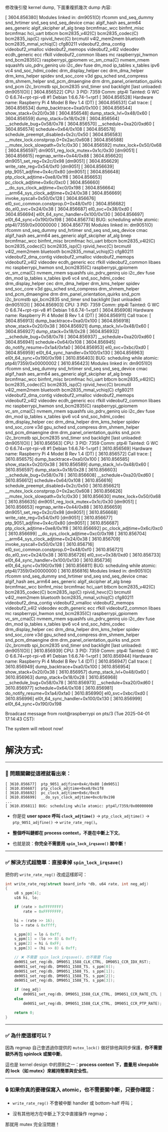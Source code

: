 修改後引發 kernel dump, 下面重複抓幾次 dump 內容:

[ 3604.856380] Modules linked in: dm9051(O) rfcomm snd_seq_dummy snd_hrtimer snd_seq snd_seq_device cmac algif_hash aes_arm64 aes_generic algif_skcipher af_alg bnep brcmfmac_wcc binfmt_misc brcmfmac hci_uart btbcm bcm2835_v4l2(C) bcm2835_codec(C) bcm2835_isp(C) rpivid_hevc(C) brcmutil v4l2_mem2mem bluetooth bcm2835_mmal_vchiq(C) cfg80211 videobuf2_dma_contig videobuf2_vmalloc videobuf2_memops videobuf2_v4l2 videodev ecdh_generic ecc rfkill videobuf2_common libaes mc raspberrypi_hwmon snd_bcm2835(C) raspberrypi_gpiomem vc_sm_cma(C) nvmem_rmem squashfs uio_pdrv_genirq uio i2c_dev fuse dm_mod ip_tables x_tables ipv6 vc4 snd_soc_hdmi_codec drm_display_helper cec drm_dma_helper drm_kms_helper spidev snd_soc_core v3d gpu_sched snd_compress drm_shmem_helper snd_pcm_dmaengine drm drm_panel_orientation_quirks snd_pcm i2c_brcmstb spi_bcm2835 snd_timer snd backlight [last unloaded: dm9051(O)]
[ 3604.856522] CPU: 3 PID: 7359 Comm: ptp4l Tainted: G        WC O       6.6.74+rpt-rpi-v8 #1  Debian 1:6.6.74-1+rpt1
[ 3604.856528] Hardware name: Raspberry Pi 4 Model B Rev 1.4 (DT)
[ 3604.856531] Call trace:
[ 3604.856534]  dump_backtrace+0xa0/0x100
[ 3604.856544]  show_stack+0x20/0x38
[ 3604.856548]  dump_stack_lvl+0x48/0x60
[ 3604.856559]  dump_stack+0x18/0x28
[ 3604.856564]  __schedule_bug+0x58/0x78
[ 3604.856570]  __schedule+0xa20/0xd60
[ 3604.856574]  schedule+0x64/0x108
[ 3604.856578]  schedule_preempt_disabled+0x2c/0x50
[ 3604.856583]  __mutex_lock.constprop.0+0x2ac/0x608
[ 3604.856588]  __mutex_lock_slowpath+0x1c/0x30
[ 3604.856592]  mutex_lock+0x50/0x68
[ 3604.856597]  dm9051_reg_lock_mutex+0x1c/0x30 [dm9051]
[ 3604.856615]  regmap_write+0x44/0x88
[ 3604.856620]  dm9051_set_reg+0x2c/0x98 [dm9051]
[ 3604.856629]  write_rate_reg+0x54/0xf0 [dm9051]
[ 3604.856639]  ptp_9051_adjfine+0x4c/0x80 [dm9051]
[ 3604.856648]  ptp_clock_adjtime+0xe8/0x1f8
[ 3604.856653]  pc_clock_adjtime+0x6c/0xc0
[ 3604.856660]  __do_sys_clock_adjtime+0xc0/0x198
[ 3604.856664]  __arm64_sys_clock_adjtime+0x24/0x38
[ 3604.856669]  invoke_syscall+0x50/0x128
[ 3604.856676]  el0_svc_common.constprop.0+0x48/0xf0
[ 3604.856682]  do_el0_svc+0x24/0x38
[ 3604.856687]  el0_svc+0x38/0xd0
[ 3604.856694]  el0t_64_sync_handler+0x100/0x130
[ 3604.856697]  el0t_64_sync+0x190/0x198
[ 3604.856774] BUG: scheduling while atomic: ptp4l/7359/0x00000000
[ 3604.856779] Modules linked in: dm9051(O) rfcomm snd_seq_dummy snd_hrtimer snd_seq snd_seq_device cmac algif_hash aes_arm64 aes_generic algif_skcipher af_alg bnep brcmfmac_wcc binfmt_misc brcmfmac hci_uart btbcm bcm2835_v4l2(C) bcm2835_codec(C) bcm2835_isp(C) rpivid_hevc(C) brcmutil v4l2_mem2mem bluetooth bcm2835_mmal_vchiq(C) cfg80211 videobuf2_dma_contig videobuf2_vmalloc videobuf2_memops videobuf2_v4l2 videodev ecdh_generic ecc rfkill videobuf2_common libaes mc raspberrypi_hwmon snd_bcm2835(C) raspberrypi_gpiomem vc_sm_cma(C) nvmem_rmem squashfs uio_pdrv_genirq uio i2c_dev fuse dm_mod ip_tables x_tables ipv6 vc4 snd_soc_hdmi_codec drm_display_helper cec drm_dma_helper drm_kms_helper spidev snd_soc_core v3d gpu_sched snd_compress drm_shmem_helper snd_pcm_dmaengine drm drm_panel_orientation_quirks snd_pcm i2c_brcmstb spi_bcm2835 snd_timer snd backlight [last unloaded: dm9051(O)]
[ 3604.856903] CPU: 3 PID: 7359 Comm: ptp4l Tainted: G        WC O       6.6.74+rpt-rpi-v8 #1  Debian 1:6.6.74-1+rpt1
[ 3604.856908] Hardware name: Raspberry Pi 4 Model B Rev 1.4 (DT)
[ 3604.856911] Call trace:
[ 3604.856913]  dump_backtrace+0xa0/0x100
[ 3604.856918]  show_stack+0x20/0x38
[ 3604.856921]  dump_stack_lvl+0x48/0x60
[ 3604.856927]  dump_stack+0x18/0x28
[ 3604.856932]  __schedule_bug+0x58/0x78
[ 3604.856937]  __schedule+0xa20/0xd60
[ 3604.856941]  schedule+0x64/0x108
[ 3604.856945]  do_notify_resume+0x1a4/0xfa0
[ 3604.856953]  el0_svc+0xbc/0xd0
[ 3604.856959]  el0t_64_sync_handler+0x100/0x130
[ 3604.856963]  el0t_64_sync+0x190/0x198
[ 3610.856403] BUG: scheduling while atomic: ptp4l/7359/0x00000002
[ 3610.856423] Modules linked in: dm9051(O) rfcomm snd_seq_dummy snd_hrtimer snd_seq snd_seq_device cmac algif_hash aes_arm64 aes_generic algif_skcipher af_alg bnep brcmfmac_wcc binfmt_misc brcmfmac hci_uart btbcm bcm2835_v4l2(C) bcm2835_codec(C) bcm2835_isp(C) rpivid_hevc(C) brcmutil v4l2_mem2mem bluetooth bcm2835_mmal_vchiq(C) cfg80211 videobuf2_dma_contig videobuf2_vmalloc videobuf2_memops videobuf2_v4l2 videodev ecdh_generic ecc rfkill videobuf2_common libaes mc raspberrypi_hwmon snd_bcm2835(C) raspberrypi_gpiomem vc_sm_cma(C) nvmem_rmem squashfs uio_pdrv_genirq uio i2c_dev fuse dm_mod ip_tables x_tables ipv6 vc4 snd_soc_hdmi_codec drm_display_helper cec drm_dma_helper drm_kms_helper spidev snd_soc_core v3d gpu_sched snd_compress drm_shmem_helper snd_pcm_dmaengine drm drm_panel_orientation_quirks snd_pcm i2c_brcmstb spi_bcm2835 snd_timer snd backlight [last unloaded: dm9051(O)]
[ 3610.856563] CPU: 3 PID: 7359 Comm: ptp4l Tainted: G        WC O       6.6.74+rpt-rpi-v8 #1  Debian 1:6.6.74-1+rpt1
[ 3610.856569] Hardware name: Raspberry Pi 4 Model B Rev 1.4 (DT)
[ 3610.856572] Call trace:
[ 3610.856575]  dump_backtrace+0xa0/0x100
[ 3610.856585]  show_stack+0x20/0x38
[ 3610.856589]  dump_stack_lvl+0x48/0x60
[ 3610.856597]  dump_stack+0x18/0x28
[ 3610.856603]  __schedule_bug+0x58/0x78
[ 3610.856608]  __schedule+0xa20/0xd60
[ 3610.856612]  schedule+0x64/0x108
[ 3610.856616]  schedule_preempt_disabled+0x2c/0x50
[ 3610.856621]  __mutex_lock.constprop.0+0x2ac/0x608
[ 3610.856626]  __mutex_lock_slowpath+0x1c/0x30
[ 3610.856630]  mutex_lock+0x50/0x68
[ 3610.856635]  dm9051_reg_lock_mutex+0x1c/0x30 [dm9051]
[ 3610.856653]  regmap_write+0x44/0x88
[ 3610.856659]  dm9051_set_reg+0x2c/0x98 [dm9051]
[ 3610.856668]  write_rate_reg+0x54/0xf0 [dm9051]
[ 3610.856677]  ptp_9051_adjfine+0x4c/0x80 [dm9051]
[ 3610.856687]  ptp_clock_adjtime+0xe8/0x1f8
[ 3610.856692]  pc_clock_adjtime+0x6c/0xc0
[ 3610.856699]  __do_sys_clock_adjtime+0xc0/0x198
[ 3610.856704]  __arm64_sys_clock_adjtime+0x24/0x38
[ 3610.856709]  invoke_syscall+0x50/0x128
[ 3610.856716]  el0_svc_common.constprop.0+0x48/0xf0
[ 3610.856721]  do_el0_svc+0x24/0x38
[ 3610.856726]  el0_svc+0x38/0xd0
[ 3610.856733]  el0t_64_sync_handler+0x100/0x130
[ 3610.856736]  el0t_64_sync+0x190/0x198
[ 3610.856811] BUG: scheduling while atomic: ptp4l/7359/0x00000000
[ 3610.856816] Modules linked in: dm9051(O) rfcomm snd_seq_dummy snd_hrtimer snd_seq snd_seq_device cmac algif_hash aes_arm64 aes_generic algif_skcipher af_alg bnep brcmfmac_wcc binfmt_misc brcmfmac hci_uart btbcm bcm2835_v4l2(C) bcm2835_codec(C) bcm2835_isp(C) rpivid_hevc(C) brcmutil v4l2_mem2mem bluetooth bcm2835_mmal_vchiq(C) cfg80211 videobuf2_dma_contig videobuf2_vmalloc videobuf2_memops videobuf2_v4l2 videodev ecdh_generic ecc rfkill videobuf2_common libaes mc raspberrypi_hwmon snd_bcm2835(C) raspberrypi_gpiomem vc_sm_cma(C) nvmem_rmem squashfs uio_pdrv_genirq uio i2c_dev fuse dm_mod ip_tables x_tables ipv6 vc4 snd_soc_hdmi_codec drm_display_helper cec drm_dma_helper drm_kms_helper spidev snd_soc_core v3d gpu_sched snd_compress drm_shmem_helper snd_pcm_dmaengine drm drm_panel_orientation_quirks snd_pcm i2c_brcmstb spi_bcm2835 snd_timer snd backlight [last unloaded: dm9051(O)]
[ 3610.856939] CPU: 3 PID: 7359 Comm: ptp4l Tainted: G        WC O       6.6.74+rpt-rpi-v8 #1  Debian 1:6.6.74-1+rpt1
[ 3610.856944] Hardware name: Raspberry Pi 4 Model B Rev 1.4 (DT)
[ 3610.856947] Call trace:
[ 3610.856949]  dump_backtrace+0xa0/0x100
[ 3610.856954]  show_stack+0x20/0x38
[ 3610.856957]  dump_stack_lvl+0x48/0x60
[ 3610.856963]  dump_stack+0x18/0x28
[ 3610.856968]  __schedule_bug+0x58/0x78
[ 3610.856973]  __schedule+0xa20/0xd60
[ 3610.856977]  schedule+0x64/0x108
[ 3610.856981]  do_notify_resume+0x1a4/0xfa0
[ 3610.856990]  el0_svc+0xbc/0xd0
[ 3610.856996]  el0t_64_sync_handler+0x100/0x130
[ 3610.856999]  el0t_64_sync+0x190/0x198

Broadcast message from root@raspberrypi on pts/3 (Tue 2025-04-01 17:14:43 CST):

The system will reboot now!

# 解決方式:

---

### 🔎 **問題關鍵從這裡就看出來：**

```
[ 3610.856677]  ptp_9051_adjfine+0x4c/0x80 [dm9051]
[ 3610.856687]  ptp_clock_adjtime+0xe8/0x1f8
[ 3610.856692]  pc_clock_adjtime+0x6c/0xc0
[ 3610.856699]  __do_sys_clock_adjtime+0xc0/0x198
...
[ 3610.856811] BUG: scheduling while atomic: ptp4l/7359/0x00000000
```

- 你是從 **user space 呼叫 `clock_adjtime()`** → `ptp_clock_adjtime()` → `ptp_9051_adjfine()` → `write_rate_reg()`。
    
- **整個呼叫鏈都在 process context，不是在中斷上下文**。
    
- 也就是說：**你完全不需要用 `spin_lock_irqsave()` 關中斷**！
    

---

### ✅ 解決方式超簡單：直接拿掉 `spin_lock_irqsave()`

把你的 `write_rate_reg()` 改成這樣即可：

```c
int write_rate_reg(struct board_info *db, u64 rate, int neg_adj)
{
    u8 s_ppm[4];
    u16 hi, lo;

    if (rate > 0xFFFFFFFF)
        rate = 0xFFFFFFFF;

    hi = (rate >> 16);
    lo = rate & 0xffff;

    s_ppm[0] = lo & 0xff;
    s_ppm[1] = (lo >> 8) & 0xff;
    s_ppm[2] = hi & 0xFF;
    s_ppm[3] = (hi >> 8) & 0xff;

    // ❌ 不需要 spin_lock_irqsave()，也不需要 flag
    dm9051_set_reg(db, DM9051_1588_CLK_CTRL, DM9051_CCR_IDX_RST);
    dm9051_set_reg(db, DM9051_1588_TS, s_ppm[0]);
    dm9051_set_reg(db, DM9051_1588_TS, s_ppm[1]);
    dm9051_set_reg(db, DM9051_1588_TS, s_ppm[2]);
    dm9051_set_reg(db, DM9051_1588_TS, s_ppm[3]);

    if (neg_adj)
        dm9051_set_reg(db, DM9051_1588_CLK_CTRL, DM9051_CCR_RATE_CTL | DM9051_CCR_PTP_RATE);
    else
        dm9051_set_reg(db, DM9051_1588_CLK_CTRL, DM9051_CCR_PTP_RATE);

    return 0;
}
```

---

### ✅ 為什麼這樣可以？

因為 regmap 自己會透過你提供的 `mutex_lock()` 做好排他與同步保護，**你不需要額外再包 spinlock 或關中斷**。

這也是 kernel design 中的原則之一：**process context 下，盡量用 sleepable 的 lock（如 mutex）來維持簡單與安全性**。

---

### 🔒 如果你真的要確保寫入 atomic，也不需要關中斷，只要你確認：

- `write_rate_reg()` 不會被中斷 handler 或 bottom-half 呼叫；
    
- 沒有其他地方在中斷上下文中直接操作 regmap；
    

那就用 mutex 完全沒問題！
